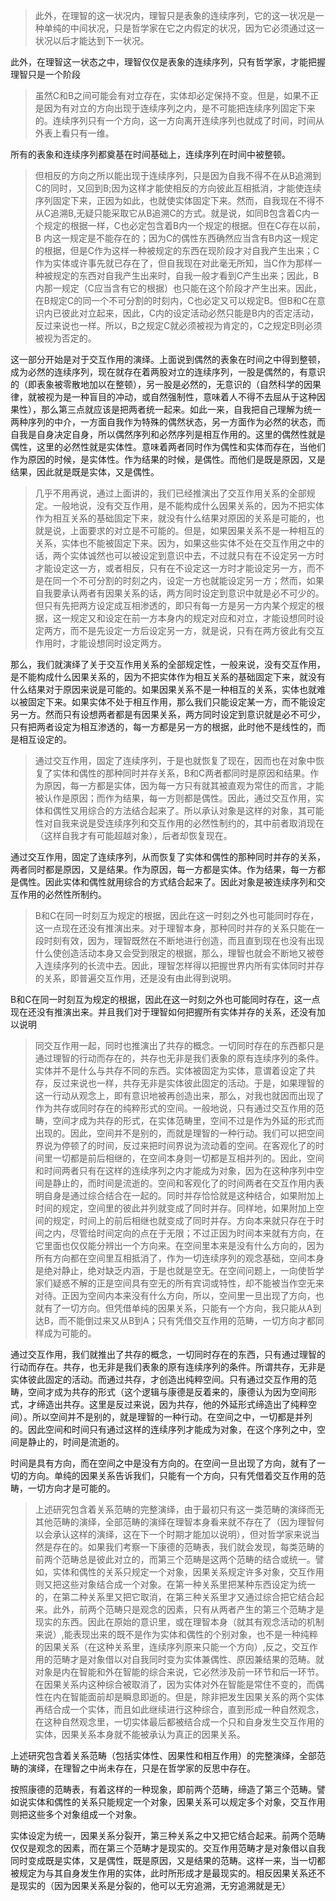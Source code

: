 <blockquote data-pid="BsIktpVj">此外，在理智的这一状况内，理智只是表象的连续序列，它的这一状况是一种单纯的中间状况，只是哲学家在它之内假定的状况，因为它必须通过这一状况以后才能达到下一状况。</blockquote><p data-pid="CYXUJEt3">此外，在理智这一状态之中，理智仅仅是表象的连续序列，只有哲学家，才能把握理智只是一个阶段</p><blockquote data-pid="6w3lXcET">虽然C和B之间可能会有对立存在，实体却必定保持不变。但是，如果不正是因为有对立的方向出现于连续序列之内，是不可能把连续序列固定下来的。连续序列只有一个方向，这一方向离开连续序列也就成了时间，时间从外表上看只有一维。</blockquote><p data-pid="rDTEgIVx">所有的表象和连续序列都奠基在时间基础上，连续序列在时间中被整顿。</p><blockquote data-pid="v87DiHKc">但相反的方向之所以能出现于连续序列，只是因为自我不得不在从B追溯到C的同时，又回到B;因为这样才能使相反的方向彼此互相抵消，才能使连续序列固定下来，正因为如此，也就使实体固定下来。然而，自我现在不得不从C追溯B,无疑只能采取它从B追溯C的方式。就是说，如同B包含着C内一个规定的根据一样，C也必定包含着B内一个规定的根据。但在C存在以前，B 内这一规定是不能存在的；因为C的偶性东西确然应当含有B内这一规定的根据，但是C作为这样一种被规定的东西在现阶段才对自我产生出来；C作为实体或许事先就已存在了，但自我现在对此毫无所知，当C作为那样一种被规定的东西对自我产生出来时，自我一般才看到C产生出来；因此，B内那一规定（C应当含有它的根据）也只能在这个阶段才产生出来。因此，在B规定C的同一个不可分割的时刻内，C也必定又可以规定B。但B和C在意识内已彼此对立起来，因此，C内的设定活动必然只能是B内的否定活动，反过来说也一样。所以，B之规定C就必须被视为肯定的，C之规定B则必须被视为否定的。</blockquote><p data-pid="RSGxodJQ">这一部分开始是对于交互作用的演绎。上面说到偶然的表象在时间之中得到整顿，成为必然的连续序列，现在就存在着两股对立的连续序列，一股是偶然的，有意识的（即表象被零散地加以在整顿），另一股是必然的，无意识的（自然科学的因果律，就被视为是一种盲目的冲动，或自然强制性，意味着人不得不去屈从于这种因果性），那么第三点就应该是把两者统一起来。如此一来，自我把自己理解为统一两种序列的中介，一方面自我作为特殊的偶然状态，另一方面作为必然的状态，而自我是自身决定自身，所以偶然序列和必然序列是相互作用的。这里的偶然性就是偶性，这里的必然性就是实体性。意味着两者同时作为偶性和实体而存在，当他们作为原因的时候，是实体性。作为结果的时候，是偶性。而他们是既是原因，又是结果，因此就是既是实体，又是偶性。</p><blockquote data-pid="yhmCSQ7K">几乎不用再说，通过上面讲的，我们已经推演出了交互作用关系的全部规定。一般地说，没有交互作用，是不能构成什么因果关系的，因为不把实体作为相互关系的基础固定下来，就没有什么结果对原因的关系是可能的，也就是说，上面要求的对立是不可能的。但是，如果因果关系不是一种相互的关系，实体也不能被固定下来。因为，如果这些实体不处在交互作用之中的话，两个实体诚然也可以被设定到意识中去，不过就只有在不设定另一方时才能设定这一方，或者相反，只有在不设定这一方时才能设定另一方，而不是在同一个不可分割的时刻之内，设定一方也就能设定另一方；然而，如果自我要承认两者有因果关系的话，两方同时设定到意识中就是必不可少的。但只有先把两方设定成互相渗透的，即只有每一方是另一方内某个规定的根据，这一规定又和设定在前一方本身内的规定对应和对立，才能设想同时设定两方，而不是先设定一方后设定另一方，就是说，只有在两方彼此有交互作用时，才能设想同时设定两方。</blockquote><p data-pid="4pI8oNvr">那么，我们就演绎了关于交互作用关系的全部规定性，一般来说，没有交互作用，是不能构成什么因果关系的，因为不把实体作为相互关系的基础固定下来，就没有什么结果对于原因来说是可能的。如果因果关系不是一种相互的关系，实体也就难以被固定下来。如果实体不处于相互作用，那么我们只能设定某一方，而不能设定另一方。然而只有设想两者都是有因果关系，两方同时设定到意识就是必不可少，只有把两者设定为相互渗透的，每一方都是另一方的根据，此时他不是线性的，而是相互设定的。</p><blockquote data-pid="PScTJNOR">通过交互作用，固定了连续序列，于是也就恢复了现在，因而也在对象中恢复了实体和偶性的那种同时并存关系，B和C两者都同时是原因和结果。作为原因，每一方都是实体，因为每一方只有就其被直观为常住的而言，才能被认作是原因；而作为结果，每一方则都是偶性。因此，通过交互作用，实体和偶性又用综合的方法结合起来了。所以承认对象是这样的对象，其可能性对自我来说是受连续序列和交互作用的必然性制约的，其中前者取消现在（这样自我才有可能超越对象），后者却恢复现在。</blockquote><p data-pid="qXXG8hxO">通过交互作用，固定了连续序列，从而恢复了实体和偶性的那种同时并存的关系，两者同时都是原因，又是结果。作为原因，每一方都是实体。作为结果，每一方都是偶性。因此实体和偶性就用综合的方式结合起来了。因此对象是被连续序列和交互作用的必然性所制约。</p><blockquote data-pid="duE3CX7Z">B和C在同一时刻互为规定的根据，因此在这一时刻之外也可能同时存在，这一点现在还没有推演出来。对于理智本身，那种同时并存的关系只能在一段时刻有效，因为，理智既然在不断地进行创造，而且直到现在也没有出现什么使创造活动本身又会受到限定的根据，那么，理智也就会不断地又被卷入连续序列的长流中去。因此，理智怎样得以把握世界内所有实体同时并存的关系，即普遍交互作用，还是没有由此得到说明。</blockquote><p data-pid="uvd3gmJB">B和C在同一时刻互为规定的根据，因此在这一时刻之外也可能同时存在，这一点现在还没有推演出来。并且我们对于理智如何把握所有实体并存的关系，还没有加以说明</p><blockquote data-pid="0Tiq9kgl">同交互作用一起，同时也推演出了共存的概念。一切同时存在的东西都只是通过理智的行动而存在的，共存也无非是我们表象的原有连续序列的条件。实体并不是什么与共存不同的东西。实体被固定为实体，意谓着设定了共存，反过来说也一样，共存无非是实体彼此固定的活动。于是，如果理智的这一行动从观念上，即有意识地被再创造出来，那么，对我也就因而出现了作为共存或同时存在的纯粹形式的空间。一般地说，只有通过交互作用的范畴，空间才成为共存的形式，在实体范畴里，空间不过是作为外延的形式而出现的。因此，空间并不是别的，而就是理智的一种行动。我们可以把空间界说为停顿了的时间，反过来把时间界说为流动着的空间。在客观化了的时间里一切都是前后相继的，在空间本身则一切都是互相并列的。因此，空间和时间两者只有在这样的连续序列之内才能成为对象，因为在这种序列中空间是静止的，而时间是流逝的。空间和客观化了的时间两者在交互作用内表明自身是通过综合结合在一起的。同时并存恰恰就是这种结合，如果附加上时间的规定，空间里的彼此并列就变成了同时并存。同样地，如果附加上空间的规定，时间上的前后相继也就变成了同时并存。方向本来就只存在于时间之内，尽管给时间定向的点在于无限；不过正因为时间本来就有方向，在它里面也仅仅能分辨出一个方向来。在空间里本来是没有什么方向的，因为所有方向都在空间里互相抵消了，作为一切连续序列的观念基础，空间本身是绝对静止，绝对缺乏内涵，于是也就是空无。在空间问题上，一向使哲学家们疑惑不解的正是空间具有空无的所有宾词或特性，却不能被当作空无来对待。正因为空间内本来没有什么方向，所以，空间里一旦出现了方向，也就有了一切方向。但凭借单纯的因果关系，只能有一个方向，我只能从A到达B，而不能倒过来又从B到A；只有凭借交互作用的范畴，一切方向才都同样成为可能的。</blockquote><p data-pid="mOmJlpQ-">通过交互作用，我们就推出了共存的概念，一切同时存在的东西，只有通过理智的行动而存在。共存，也无非是我们表象的原有连续序列的条件。所谓共存，无非是实体彼此固定的活动。而通过共存，才创造出纯粹空间。只有通过交互作用的范畴，空间才成为共存的形式（这个逻辑与康德是反着来的，康德认为因为空间形式，才缔造出共存。这里是反过来说，因为共存，他的外延形式缔造出了纯粹空间）。所以空间并不是别的，就是理智的一种行动。在空间之中，一切都是并列的。因此空间和时间只有通过这样的连续序列才能成为对象，在这个序列之中，空间是静止的，时间是流逝的。</p><p data-pid="c-d86piB">时间是具有方向，而在空间之中是没有方向的。在空间一旦出现了方向，就有了一切的方向。单纯的因果关系告诉我们，只能有一个方向，只有凭借着交互作用的范畴，一切方向才是可能的。</p><blockquote data-pid="Nl6EGdH9">上述研究包含着关系范畴的完整演绎，由于最初只有这一类范畴的演绎而无其他范畴的演绎，全部范畴的演绎在理智本身看来就不存在了（因为理智何以会承认这样的演绎，这在下一个时期才能加以说明），但对哲学家来说当然是存在的。如果我们考察一下康德的范畴表，我们就会发现，每类范畴的前两个范畴总是彼此对立的，而第三个范畴是这两个范畴的结合或统一。譬如，实体和偶性的关系只规定一个对象，因果关系规定许多对象，交互作用则又把这些对象结合成一个对象。在第一种关系里把某种东西设定为统一的，在第二种关系里又把它取消，在第三种关系里才又通过综合把它结合起来。此外，前两个范畴只是观念的因素，只有从两者产生的第三个范畴才是现实的东西。因此在原始的意识里，或在理智本身（就其有观念活动的机制来说）,能表现出来的既不是作为实体和偶性的个别对象，也不是一种纯粹的因果关系（在这种关系里，连续序列原来只能一个方向）,反之，交互作用的范畴才是对象借以对自我同时变为实体兼偶性、原因兼结果的范畴。就对象是内在智能和外在智能的综合来说，它必然涉及前一环节和后一环节。在因果关系内这种综合被取消了，因为实体对外在智能是常住不变的，而偶性在内在智能面前却是瞬息即逝的。但是，除非把发生因果关系的两个实体再结合成一个实体，而且如此继续进行这种综合，直到形成一种自然观念，在这种自然观念里，一切实体最后都被结合成一个只和自身发生交互作用的实体，因果关系本身就不能被承认为真正的因果关系。</blockquote><p data-pid="9rhJXGGo">上述研究包含着关系范畴（包括实体性、因果性和相互作用）的完整演绎，全部范畴的演绎，在理智之中尚未存在，只是在哲学家的反思中存在。</p><p data-pid="WEViVVjF">按照康德的范畴表，有着这样的一种现象，即前两个范畴，缔造了第三个范畴。譬如说实体和偶性的关系只能规定一个对象，因果关系可以规定多个对象，交互作用则把这些多个对象组成一个对象。</p><p data-pid="h6xIz7si">实体设定为统一，因果关系分裂开，第三种关系之中又把它结合起来。前两个范畴仅仅是观念的因素，而在第三个范畴才是现实的。交互作用范畴才是对象借以自我同时变成既是实体，又是偶性，既是原因，又是结果的范畴。这样一来，当一切都被规定为与其自身发生作用的实体，此时所形成才是最现实的。相反因果关系还不是现实的（因为因果关系是分裂的，他可以无穷追溯，无穷追溯就是无）</p><p></p>